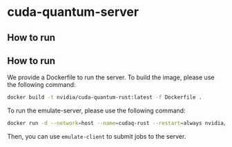 # cuda-quantum-server

## How to run
## How to run
We provide a Dockerfile to run the server. To build the image, please use the following command:
```bash
docker build -t nvidia/cuda-quantum-rust:latest -f Dockerfile .
```

To run the emulate-server, please use the following command:
```bash
docker run -d --network=host --name=cudaq-rust --restart=always nvidia/cuda-quantum-rust:latest
```

Then, you can use `emulate-client` to submit jobs to the server.
